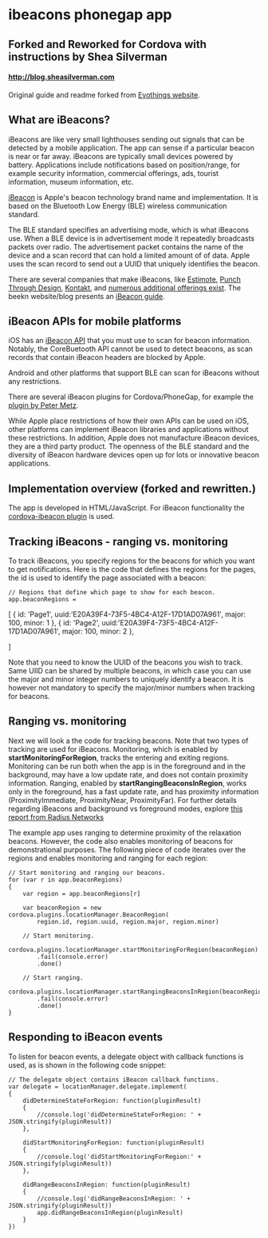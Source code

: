 # ibeacons phonegap app

## Forked and Reworked for Cordova with instructions by Shea Silverman
#### http://blog.sheasilverman.com


Original guide and readme forked from [Evothings website](http://evothings.com/quick-guide-to-writing-mobile-ibeacon-applications-in-javascript/).


## What are iBeacons?

iBeacons are like very small lighthouses sending out signals that can be detected by a mobile application. The app can sense if a particular beacon is near or far away.  iBeacons are typically small devices powered by battery. Applications include notifications based on position/range, for example security information, commercial offerings, ads, tourist information, museum information, etc.

[iBeacon](https://developer.apple.com/ibeacon/) is Apple's beacon technology brand name and implementation. It is based on the Bluetooth Low Energy (BLE) wireless communication standard.

The BLE standard specifies an advertising mode, which is what iBeacons use. When a BLE device is in advertisement mode it repeatedly broadcasts packets over radio. The advertisement packet contains the name of the device and a scan record that can hold a limited amount of of data. Apple uses the scan record to send out a UUID that uniquely identifies the beacon.

There are several companies that make iBeacons, like [Estimote](http://estimote.com/), [Punch Through Design](http://punchthrough.com/bean/), [Kontakt](http://kontakt.io/), and [numerous additional offerings exist](http://www.alibaba.com/countrysearch/CN/ibeacon.html). The beekn website/blog presents an [iBeacon guide](http://beekn.net/guide-to-ibeacons/).



## iBeacon APIs for mobile platforms

iOS has an [iBeacon API](https://developer.apple.com/library/ios/documentation/CoreLocation/Reference/CLLocationManager_Class/CLLocationManager/CLLocationManager.html) that you must use to scan for beacon information. Notably, the CoreBuetooth API cannot be used to detect beacons, as scan records that contain iBeacon headers are blocked by Apple.

Android and other platforms that support BLE can scan for iBeacons without any restrictions.

There are several iBeacon plugins for Cordova/PhoneGap, for example the [plugin by Peter Metz](https://github.com/petermetz/cordova-plugin-ibeacon).

While Apple place restrictions of how their own APIs can be used on iOS, other platforms can implement iBeacon libraries and applications without these restrictions. In addition, Apple does not manufacture iBeacon devices, they are a third party product. The openness of the BLE standard and the diversity of iBeacon hardware devices open up for lots or innovative beacon applications.



## Implementation overview (forked and rewritten.)

The app is developed in HTML/JavaScript. For iBeacon functionality the [cordova-ibeacon plugin](https://github.com/petermetz/cordova-plugin-ibeacon) is used.


## Tracking iBeacons - ranging vs. monitoring

To track iBeacons, you specify regions for the beacons for which you want to get notifications. Here is the code that defines the regions for the pages, the id is used to identify the page associated with a beacon:

	// Regions that define which page to show for each beacon.
	app.beaconRegions =
[
	{
		id: 'Page1',
		uuid:'E20A39F4-73F5-4BC4-A12F-17D1AD07A961',
		major: 100,
		minor: 1
	},
	{
		id: 'Page2',
		uuid:'E20A39F4-73F5-4BC4-A12F-17D1AD07A961',
		major: 100,
		minor: 2
	},


]

Note that you need to know the UUID of the beacons you wish to track. Same UIID can be shared by multiple beacons, in which case you can use the major and minor integer numbers to uniquely identify a beacon. It is however not mandatory to specify the major/minor numbers when tracking for beacons.



## Ranging vs. monitoring

Next we will look a the code for tracking beacons. Note that two types of tracking are used for iBeacons. Monitoring, which is enabled by **startMonitoringForRegion**, tracks the entering and exiting regions. Monitoring can be run both when the app is in the foreground and in the background, may have a low update rate, and does not contain proximity information. Ranging, enabled by **startRangingBeaconsInRegion**, works only in the foreground, has a fast update rate, and has proximity information (ProximityImmediate, ProximityNear, ProximityFar). For further details regarding iBeacons and background vs foreground modes, explore [this report from Radius Networks](http://developer.radiusnetworks.com/2013/11/13/ibeacon-monitoring-in-the-background-and-foreground.html)


The example app uses ranging to determine proximity of the relaxation beacons. However, the code also enables monitoring of beacons for demonstrational purposes. The following piece of code iterates over the regions and enables monitoring and ranging for each region:

	// Start monitoring and ranging our beacons.
	for (var r in app.beaconRegions)
	{
		var region = app.beaconRegions[r]

		var beaconRegion = new cordova.plugins.locationManager.BeaconRegion(
			region.id, region.uuid, region.major, region.minor)

		// Start monitoring.
		cordova.plugins.locationManager.startMonitoringForRegion(beaconRegion)
			.fail(console.error)
			.done()

		// Start ranging.
		cordova.plugins.locationManager.startRangingBeaconsInRegion(beaconRegion)
			.fail(console.error)
			.done()
	}

## Responding to iBeacon events

To listen for beacon events, a delegate object with callback functions is used, as is shown in the following code snippet:

	// The delegate object contains iBeacon callback functions.
	var delegate = locationManager.delegate.implement(
	{
		didDetermineStateForRegion: function(pluginResult)
		{
			//console.log('didDetermineStateForRegion: ' + JSON.stringify(pluginResult))
		},

		didStartMonitoringForRegion: function(pluginResult)
		{
			//console.log('didStartMonitoringForRegion:' + JSON.stringify(pluginResult))
		},

		didRangeBeaconsInRegion: function(pluginResult)
		{
			//console.log('didRangeBeaconsInRegion: ' + JSON.stringify(pluginResult))
			app.didRangeBeaconsInRegion(pluginResult)
		}
	})


